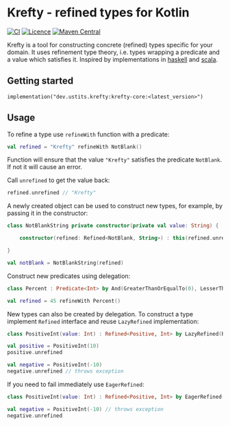 # Krefty - refined types for Kotlin

[![CI](https://github.com/ustits/krefty/actions/workflows/build.yml/badge.svg)](https://github.com/ustits/krefty/actions/workflows/build.yml)
[![Licence](https://img.shields.io/github/license/ustits/krefty)](https://github.com/ustits/krefty/blob/main/LICENSE)
[![Maven Central](https://maven-badges.herokuapp.com/maven-central/dev.ustits.krefty/krefty-core/badge.svg)](https://maven-badges.herokuapp.com/maven-central/dev.ustits.krefty/krefty-core)

Krefty is a tool for constructing concrete (refined) types specific for your domain. It uses refinement type theory,
i.e. types wrapping a predicate and a value which satisfies it. Inspired by implementations
in [haskell](https://github.com/nikita-volkov/refined)
and [scala](https://github.com/fthomas/refined).

## Getting started

```
implementation("dev.ustits.krefty:krefty-core:<latest_version>")
```

## Usage

To refine a type use `refineWith` function with a predicate:

```kotlin
val refined = "Krefty" refineWith NotBlank()
```

Function will ensure that the value `"Krefty"` satisfies the predicate `NotBlank`. If not it will cause an error. 

Call `unrefined` to get the value back:

```kotlin
refined.unrefined // "Krefty"
```

A newly created object can be used to construct new types, for example, 
by passing it in the constructor:

```kotlin
class NotBlankString private constructor(private val value: String) {

    constructor(refined: Refined<NotBlank, String>) : this(refined.unrefined)

}

val notBlank = NotBlankString(refined)
```

Construct new predicates using delegation:

```kotlin
class Percent : Predicate<Int> by And(GreaterThanOrEqualTo(0), LesserThanOrEqualTo(100))

val refined = 45 refineWith Percent()
```

New types can also be created by delegation. To construct a type implement `Refined` interface 
and reuse `LazyRefined` implementation:

```kotlin 
class PositiveInt(value: Int) : Refined<Positive, Int> by LazyRefined(Positive(), value)

val positive = PositiveInt(10)
positive.unrefined

val negative = PositiveInt(-10)
negative.unrefined // throws exception
```

If you need to fail immediately use `EagerRefined`:

```kotlin
class PositiveInt(value: Int) : Refined<Positive, Int> by EagerRefined(Positive(), value)

val negative = PositiveInt(-10) // throws exception
negative.unrefined
```
